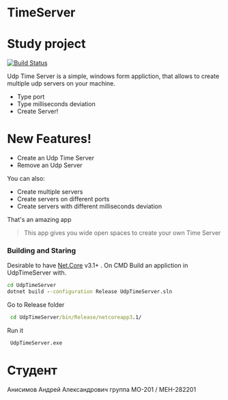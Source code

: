 # TimeServer

# Study project

[![Build Status](https://travis-ci.org/joemccann/dillinger.svg?branch=master)](https://travis-ci.org/joemccann/dillinger)

Udp Time Server  is a simple, windows form appliction, that allows to create multiple udp servers on your machine.

  - Type port
  - Type milliseconds deviation 
  - Create Server!

# New Features!

  - Сreate an Udp Time Server 
  - Remove an Udp Server

You can also:
  - Create multiple servers
  - Create servers on different ports
  - Create servers with different milliseconds deviation 

That's an amazing app

> This app gives you wide open spaces
> to create your own Time Server




### Building and Staring

Desirable to have [Net.Core](https://dotnet.microsoft.com/download/dotnet-core/3.1) v3.1+ .
On CMD
Build an appliction in UdpTimeServer with.

```cmd
cd UdpTimeServer
dotnet build --configuration Release UdpTimeServer.sln
```

Go to Release folder

```cmd
 cd UdpTimeServer/bin/Release/netcoreapp3.1/
```
Run it
```cmd
 UdpTimeServer.exe
```

# Студент
Анисимов Андрей Александрович 
группа МО-201 / МЕН-282201
